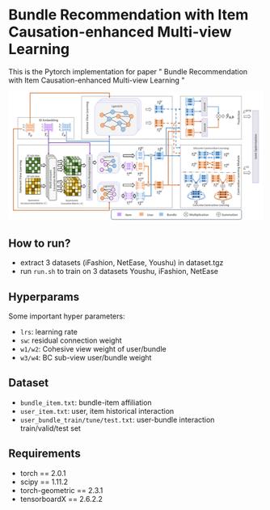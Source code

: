 # Bundle Recommendation with Item Causation-enhanced Multi-view Learning
This is the Pytorch implementation for paper " Bundle Recommendation with Item Causation-enhanced Multi-view Learning "

![model architecture](fig/math_model2_cropped-1.png)

## How to run?

- extract 3 datasets (iFashion, NetEase, Youshu) in dataset.tgz
- run `run.sh` to train on 3 datasets Youshu, iFashion, NetEase


## Hyperparams

Some important hyper parameters:
- `lrs`: learning rate
- `sw`: residual connection weight
- `w1/w2`: Cohesive view weight of user/bundle
- `w3/w4`: BC sub-view user/bundle weight


## Dataset

- `bundle_item.txt`: bundle-item affiliation 
- `user_item.txt`: user, item historical interaction
- `user_bundle_train/tune/test.txt`: user-bundle interaction train/valid/test set


## Requirements

- torch == 2.0.1
- scipy == 1.11.2
- torch-geometric == 2.3.1
- tensorboardX == 2.6.2.2